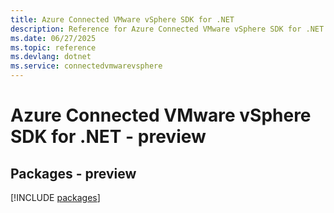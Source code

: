 ```yaml
---
title: Azure Connected VMware vSphere SDK for .NET
description: Reference for Azure Connected VMware vSphere SDK for .NET
ms.date: 06/27/2025
ms.topic: reference
ms.devlang: dotnet
ms.service: connectedvmwarevsphere
---
```

# Azure Connected VMware vSphere SDK for .NET - preview
## Packages - preview
[!INCLUDE [packages](connected-vmware-vsphere-index.md)]
